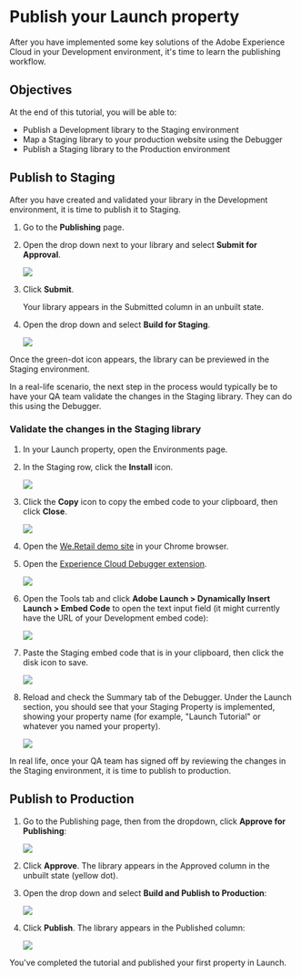 # Publish your Launch property

After you have implemented some key solutions of the Adobe Experience Cloud in your Development environment, it's time to learn the publishing workflow.

## Objectives

At the end of this tutorial, you will be able to:

* Publish a Development library to the Staging environment
* Map a Staging library to your production website using the Debugger
* Publish a Staging library to the Production environment

## Publish to Staging

After you have created and validated your library in the Development environment, it is time to publish it to Staging.

1. Go to the **Publishing** page.
1. Open the drop down next to your library and select **Submit for Approval**.

   ![](/help/assets/publishing-submitforapproval.png)

1. Click **Submit**.

   Your library appears in the Submitted column in an unbuilt state.

1. Open the drop down and select **Build for Staging**.

   ![](/help/assets/publishing-buildforstaging.png)

Once the green-dot icon appears, the library can be previewed in the Staging environment.

In a real-life scenario, the next step in the process would typically be to have your QA team validate the changes in the Staging library. They can do this using the Debugger.

### Validate the changes in the Staging library

1. In your Launch property, open the Environments page.
1. In the Staging row, click the **Install** icon.

   ![](/help/assets/publishing-getstagingcode.png)

1. Click the **Copy** icon to copy the embed code to your clipboard, then click **Close**.

   ![](/help/assets/publishing-copystagingcode.png)

1. Open the [We.Retail demo site](https://aem.enablementadobe.com/content/we-retail/us/en.html) in your Chrome browser.
1. Open the [Experience Cloud Debugger extension](https://chrome.google.com/webstore/detail/adobe-experience-cloud-de/ocdmogmohccmeicdhlhhgepeaijenapj).

   ![](/help/assets/switchenvironments-opendebugger.png)

1. Open the Tools tab and click **Adobe Launch &gt; Dynamically Insert Launch &gt; Embed Code** to open the text input field \(it might currently have the URL of your Development embed code\):

   ![](/help/assets/switchenvironments-debugger-editembedcode%20%281%29.png)

1. Paste the Staging embed code that is in your clipboard, then click the disk icon to save.

   ![](/help/assets/switchenvironments-debugger-save%20%281%29.png)

1. Reload and check the Summary tab of the Debugger. Under the Launch section, you should see that your Staging Property is implemented, showing your property name \(for example, "Launch Tutorial" or whatever you named your property\).

   ![](/help/assets/publishing-debugger-staging.png)

In real life, once your QA team has signed off by reviewing the changes in the Staging environment, it is time to publish to production.

## Publish to Production

1. Go to the Publishing page, then from the dropdown, click **Approve for Publishing**:

   ![](/help/assets/publishing-approveforpublishing.png)

1. Click **Approve**. The library appears in the Approved column in the unbuilt state \(yellow dot\).
1. Open the drop down and select **Build and Publish to Production**:

   ![](/help/assets/publishing-buildandpublishtoproduction.png)

1. Click **Publish**. The library appears in the Published column:

   ![](/help/assets/publishing-published.png)

You've completed the tutorial and published your first property in Launch.

